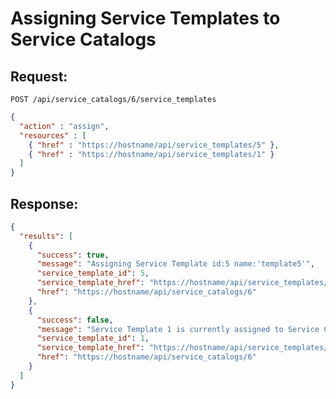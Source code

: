 # Assigning Service Templates to Service Catalogs

## Request:

    POST /api/service_catalogs/6/service_templates

``` json
{
  "action" : "assign",
  "resources" : [
    { "href" : "https://hostname/api/service_templates/5" },
    { "href" : "https://hostname/api/service_templates/1" }
  ]
}
```

## Response:

``` json
{
  "results": [
    {
      "success": true,
      "message": "Assigning Service Template id:5 name:'template5'",
      "service_template_id": 5,
      "service_template_href": "https://hostname/api/service_templates/5",
      "href": "https://hostname/api/service_catalogs/6"
    },
    {
      "success": false,
      "message": "Service Template 1 is currently assigned to Service Catalog 3",
      "service_template_id": 1,
      "service_template_href": "https://hostname/api/service_templates/1",
      "href": "https://hostname/api/service_catalogs/6"
    }
  ]
}
```
